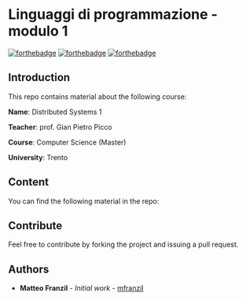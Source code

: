 # Linguaggi di programmazione - modulo 1
[![forthebadge](https://forthebadge.com/images/badges/made-with-c-plus-plus.svg)](https://forthebadge.com) [![forthebadge](https://forthebadge.com/images/badges/made-with-java.svg)](https://forthebadge.com) [![forthebadge](https://forthebadge.com/images/badges/60-percent-of-the-time-works-every-time.svg)](https://forthebadge.com)
## Introduction

This repo contains material about the following course:

**Name**: Distributed Systems 1

**Teacher**: prof. Gian Pietro Picco

**Course**: Computer Science (Master) 

**University**: Trento

## Content
You can find the following material in the repo:

## Contribute
Feel free to contribute by forking the project and issuing a pull request.

## Authors
* **Matteo Franzil** - *Initial work* - [mfranzil](https://github.com/mfranzil)
